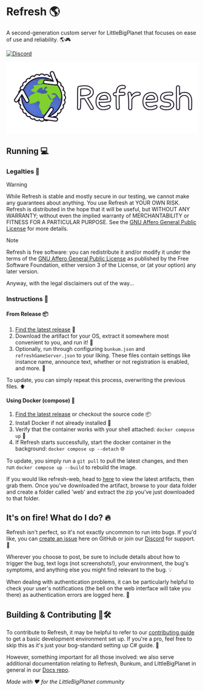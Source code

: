 # Refresh :earth_americas:

A second-generation custom server for LittleBigPlanet that focuses on ease of use and reliability. :earth_americas::video_game:

[![Discord](https://img.shields.io/discord/1049223665243389953?label=Discord)](https://discord.gg/xN5yKdxmWG)

<p align="center">
  <img width="600" src="https://github.com/LittleBigRefresh/Branding/blob/main/logos/refresh_type_transparent.png">
</p>

## Running :computer:

### Legalties :scroll:
> [!WARNING]
> While Refresh is stable and mostly secure in our testing, we cannot make any guarantees about anything. You use Refresh at YOUR OWN RISK.
> Refresh is distributed in the hope that it will be useful, but WITHOUT ANY WARRANTY; without even the implied warranty of MERCHANTABILITY or FITNESS FOR A PARTICULAR PURPOSE.
> See the [GNU Affero General Public License](https://github.com/LittleBigRefresh/Refresh/blob/main/LICENSE) for more details.

> [!NOTE]
> Refresh is free software: you can redistribute it and/or modify it under the terms of the [GNU Affero General Public License](https://github.com/LittleBigRefresh/Refresh/blob/main/LICENSE) as published by the Free Software Foundation, either version 3 of the License, or (at your option) any later version.

Anyway, with the legal disclaimers out of the way...

### Instructions :book:

#### From Release :package:
1. [Find the latest release](https://github.com/LittleBigRefresh/Refresh/releases/latest) :compass:
1. Download the artifact for your OS, extract it somewhere most convenient to you, and run it! :rocket:
1. Optionally, run through configuring `bunkum.json` and `refreshGameServer.json` to your liking. These files contain settings like instance name, announce text, whether or not registration is enabled, and more. :wrench:

To update, you can simply repeat this process, overwriting the previous files. :arrow_up:

#### Using Docker (compose) :whale:
1. [Find the latest release](https://github.com/LittleBigRefresh/Refresh/releases/latest) or checkout the source code :package:
1. Install Docker if not already installed :wrench:
1. Verify that the container works with your shell attached: `docker compose up` :arrows_counterclockwise:
1. If Refresh starts successfully, start the docker container in the background: `docker compose up --detach` :globe_with_meridians:

To update, you simply run a `git pull` to pull the latest changes,
and then run `docker compose up --build` to rebuild the image.

If you would like refresh-web, head to [here](https://github.com/LittleBigRefresh/refresh-web/actions) to view the latest artifacts, then grab them.
Once you've downloaded the artifact, browse to your data folder and create a folder called 'web' and extract the zip you've just downloaded to that folder.

## It's on fire! What do I do? :fire:
Refresh isn't perfect, so it's not exactly uncommon to run into bugs. If you'd like, you can [create an issue](https://github.com/LittleBigRefresh/Refresh/issues/new/choose) here on GitHub or join our [Discord](https://discord.gg/xN5yKdxmWG) for support. :snake:

Wherever you choose to post, be sure to include details about how to trigger the bug, text logs (not screenshots!), your environment, the bug's symptoms, and anything else you might find relevant to the bug. :bulb:

When dealing with authentication problems, it can be particularly helpful to check your user's notifications (the bell on the web interface will take you there) as authentication errors are logged here. :bell:

## Building & Contributing :wrench::hammer_and_wrench:
To contribute to Refresh, it may be helpful to refer to our [contributing guide](CONTRIBUTING.md) to get a basic development environment set up. If you're a pro, feel free to skip this as it's just your bog-standard setting up C# guide. :rocket:

However, something important for all those involved: we also serve additional documentation relating to Refresh, Bunkum, and LittleBigPlanet in general in our [Docs repo](https://littlebigrefresh.github.io/Docs/).

*Made with :heart: for the LittleBigPlanet community*
